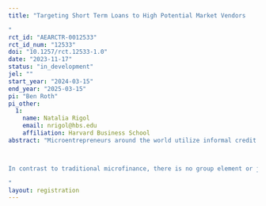 ```yaml
---
title: "Targeting Short Term Loans to High Potential Market Vendors
"
rct_id: "AEARCTR-0012533"
rct_id_num: "12533"
doi: "10.1257/rct.12533-1.0"
date: "2023-11-17"
status: "in_development"
jel: ""
start_year: "2024-03-15"
end_year: "2025-03-15"
pi: "Ben Roth"
pi_other:
  1:
    name: Natalia Rigol
    email: nrigol@hbs.edu
    affiliation: Harvard Business School
abstract: "Microentrepreneurs around the world utilize informal credit at exorbitant interest rates. Many of these entrepreneurs have access to, but do not utilize microfinance because the timing of their cash flows does not match the microfinance repayment schedules. We are evaluating the impact of a short-term working capital credit product meant to flexibly match the cash flows of market vendors at interest rates significantly above microcredit but far below the informal sources of credit utilized in these markets. We will evaluate the efficacy of community nominations, formal credit histories, and self reported business characteristics in identifying entrepreneurs with high-growth opportunities and reliable credit risks.

In contrast to traditional microfinance, there is no group element or joint liability associated with this credit product. As such, identifying good borrowers, both those who are likely to repay their loans as well as those who are likely to have high-growth opportunities, presents novel challenges. Alongside evaluating the impact of the credit product, we will evaluate the usefulness of three sources of information for targeting entrepreneurs. 1) Nominations from neighboring vendors (Hussam et al. 2022), 2) Formal credit histories, 3) Self reported business characteristics and investment opportunities. 
"
layout: registration
---
```


